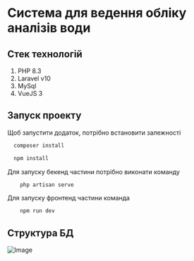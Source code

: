 # Система для ведення обліку аналізів води




## Стек технологій
1. PHP 8.3
2. Laravel v10
3. MySql 
4. VueJS 3
## Запуск проекту

Щоб запустити додаток, потрібно встановити залежності

```bash
  composer install
```

```bash
  npm install
```

Для запуску бекенд частини потрібно виконати команду
```bash
    php artisan serve
```

Для запуску фронтенд частини команда
```bash
    npm run dev
```
## Структура БД
![Image](https://i.postimg.cc/zGGsQ4YQ/image.png)

